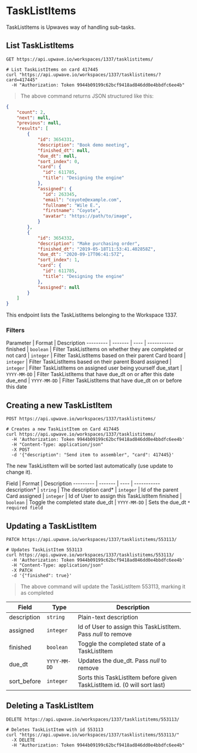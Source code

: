 # TaskListItems

TaskListItems is Upwaves way of handling sub-tasks.

## List TaskListItems

`GET https://api.upwave.io/workspaces/1337/tasklistitems/`

```shell
# List TaskListItems on card 417445
curl "https://api.upwave.io/workspaces/1337/tasklistitems/?card=417445"
  -H "Authorization: Token 9944b09199c62bcf9418ad846dd0e4bbdfc6ee4b"
```

> The above command returns JSON structured like this:

```json
{
    "count": 2,
    "next": null,
    "previous": null,
    "results": [
        {
            "id": 3654331,
            "description": "Book demo meeting",
            "finished_dt": null,
            "due_dt": null,
            "sort_index": 0,
            "card": {
              "id": 611785,
              "title": "Designing the engine"
            },
            "assigned": {
              "id": 263345,
              "email": "coyote@example.com",
              "fullname": "Wile E.",
              "firstname": "Coyote",
              "avatar": "https://path/to/image",
            }
        },
        {
            "id": 3654332,
            "description": "Make purchasing order",
            "finished_dt": "2019-05-18T11:53:41.402858Z",
            "due_dt": "2020-09-17T06:41:57Z",
            "sort_index": 1,
            "card": {
              "id": 611785,
              "title": "Designing the engine"
            },
            "assigned": null
        }
    ]
}
```

This endpoint lists the TaskListItems belonging to the Workspace 1337.

### Filters

Parameter | Format | Description
--------- | ------- | ---- | -----------
finished | `boolean` | Filter TaskListItems on whether they are completed or not
card | `integer` | Filter TaskListItems based on their parent Card
board | `integer` | Filter TaskListItems based on their parent Board
assigned | `integer` | Filter TaskListItems on assigned user being yourself
due_start | `YYYY-MM-DD` | Filter TaskListItems that have due_dt on or after this date
due_end | `YYYY-MM-DD` | Filter TaskListItems that have due_dt on or before this date


## Creating a new TaskListItem

`POST https://api.upwave.io/workspaces/1337/tasklistitems/`

```shell
# Creates a new TaskListItem on Card 417445
curl https://api.upwave.io/workspaces/1337/tasklistitems/
  -H 'Authorization: Token 9944b09199c62bcf9418ad846dd0e4bbdfc6ee4b'
  -H "Content-Type: application/json"
  -X POST
  -d '{"description": "Send item to assembler", "card": 417445}'
```

The new TaskListItem will be sorted last automatically (use update to change it).

Field | Format | Description
--------- | ------- | ---- | -----------
description* | `string` | The description
card* | `integer` | Id of the parent Card
assigned | `integer` | Id of User to assign this TaskListItem
finished | `boolean` | Toggle the completed state
due_dt | `YYYY-MM-DD` | Sets the due_dt
`* required field`


## Updating a TaskListItem

`PATCH https://api.upwave.io/workspaces/1337/tasklistitems/553113/`

```shell
# Updates TaskListItem 553113
curl https://api.upwave.io/workspaces/1337/tasklistitems/553113/
  -H 'Authorization: Token 9944b09199c62bcf9418ad846dd0e4bbdfc6ee4b'
  -H "Content-Type: application/json"
  -X PATCH
  -d '{"finished": true}'
```

> The above command will update the TaskListItem 553113, marking it as completed

Field | Type | Description
-------- | ----------- | --------------
description | `string` | Plain-text description
assigned | `integer` | Id of User to assign this TaskListItem. Pass *null* to remove
finished | `boolean` | Toggle the completed state of a TaskListItem
due_dt | `YYYY-MM-DD` | Updates the due_dt. Pass *null* to remove
sort_before | `integer` | Sorts this TaskListItem before given TaskListItem id. (0 will sort last)


## Deleting a TaskListItem
`DELETE https://api.upwave.io/workspaces/1337/tasklistitems/553113/`

```shell
# Deletes TaskListItem with id 553113
curl "https://api.upwave.io/workspaces/1337/tasklistitems/553113/"
  -X DELETE
  -H "Authorization: Token 9944b09199c62bcf9418ad846dd0e4bbdfc6ee4b"
```
